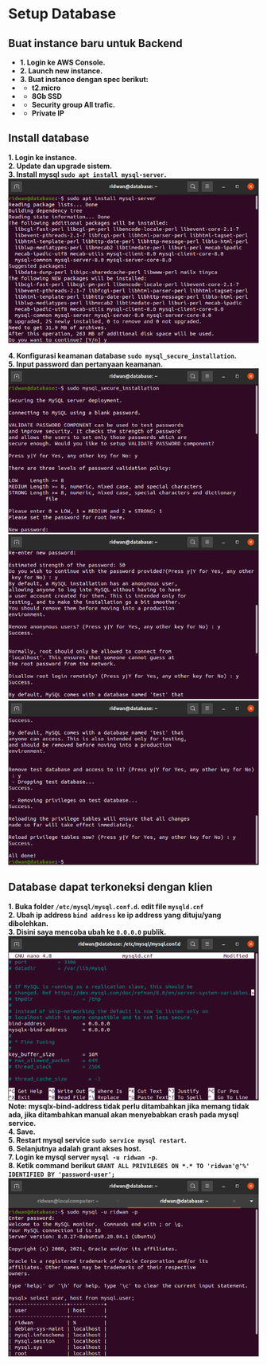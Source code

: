 # Setup Database
## Buat instance baru untuk Backend <br>
* **1. Login ke AWS Console.**<br>
* **2. Launch new instance.**<br>
* **3. Buat instance dengan spec berikut:**<br>
* * **t2.micro**<br>
* * **8Gb SSD**<br>
* * **Security group All trafic.**<br>
* * **Private IP**<br>

## Install database <br>
**1. Login ke instance.**<br>
**2. Update dan upgrade sistem.**<br>
**3. Install mysql `sudo apt install mysql-server`.**<br>
![Gambar Setup Database - Install Ubuntu](screenshot/gambar1.png)<br>

**4. Konfigurasi keamanan database `sudo mysql_secure_installation`.**<br>
**5. Input password dan pertanyaan keamanan.**<br>
![Gambar Setup Database - Install Ubuntu](screenshot/gambar2.png)<br>
![Gambar Setup Database - Install Ubuntu](screenshot/gambar3.png)<br>
![Gambar Setup Database - Install Ubuntu](screenshot/gambar4.png)<br>

## Database dapat terkoneksi dengan klien <br>
**1. Buka folder `/etc/mysql/mysql.conf.d`. edit file `mysqld.cnf`**<br>
**2. Ubah ip address `bind address` ke ip address yang dituju/yang dibolehkan.**<br>
**3. Disini saya mencoba ubah ke `0.0.0.0` publik.**<br>
![Gambar Setup Database - Install Ubuntu](screenshot/gambar5.png)<br>
**Note: mysqlx-bind-address tidak perlu ditambahkan jika memang tidak ada, jika ditambahkan manual akan menyebabkan crash pada mysql service.**<br>
**4. Save.**<br>
**5. Restart mysql service `sudo service mysql restart`.**<br>
**6. Selanjutnya adalah grant akses host.**<br>
**7. Login ke mysql server `mysql -u ridwan -p`.**<br>
**8. Ketik command berikut `GRANT ALL PRIVILEGES ON *.* TO 'ridwan'@'%' IDENTIFIED BY 'password-user';`**<br>
![Gambar Setup Database - Install Ubuntu](screenshot/gambar6.png)<br>